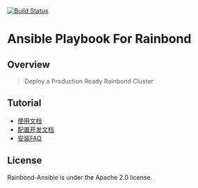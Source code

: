 [![Build Status](https://travis-ci.org/goodrain/rainbond-ansible.svg?branch=5.0)](https://travis-ci.org/goodrain/rainbond-ansible)

# Ansible Playbook For Rainbond

## Overview

> Deploy a Production Ready Rainbond Cluster

## Tutorial

- [使用文档](https://www.rainbond.com)
- [配置开发文档](./docs/)
- [安装FAQ](https://github.com/goodrain/rainbond-ansible/wiki/Install-FAQ)

## License

Rainbond-Ansible is under the Apache 2.0 license.

